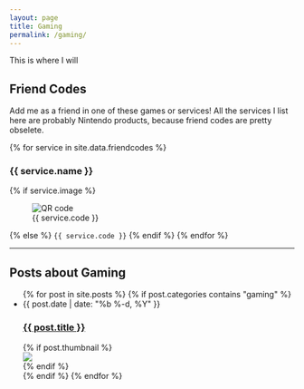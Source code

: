 ```yaml
---
layout: page
title: Gaming
permalink: /gaming/
---
```


This is where I will 

## Friend Codes

Add me as a friend in one of these games or services! All the services I list here are probably Nintendo products, because friend codes are pretty obselete.

{% for service in site.data.friendcodes %}
<h3>{{ service.name }}</h3>
{% if service.image %}
<figure class="image">
    <img src="{{ service.image }}" alt="QR code">
    <figcaption>{{ service.code }}</figcaption>
</figure>
{% else %}
<code>{{ service.code }}</code>
{% endif %}
{% endfor %}

---

## Posts about Gaming

<ul class="post-list w3-ul w3-card-4">
{% for post in site.posts %}
{% if post.categories contains "gaming" %}
    <li class="w3-bar">
        <div class="w3-bar-item">
            <span class="post-meta">{{ post.date | date: "%b %-d, %Y" }}</span>
            <h3>
                <a class="post-link" href="{{ post.url | prepend: site.baseurl }}">{{ post.title }}</a>
            </h3>
        </div>
        {% if post.thumbnail %}
        <div class="w3-bar-item">
            <img src="{{ post.thumbnail }}" class="post-thumbnail">
        </div>
        {% endif %}
    </li>
{% endif %}
{% endfor %}
</ul>
